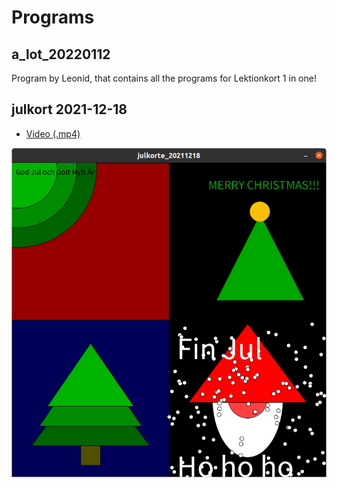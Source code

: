 # Programs

## a_lot_20220112

Program by Leonid, that contains all the programs for Lektionkort 1
in one!

## julkort 2021-12-18

 * [Video (.mp4)](julkort_20211218/julkort_20211218.mp4)

![](julkort_20211218/julkort_20211218.png)


